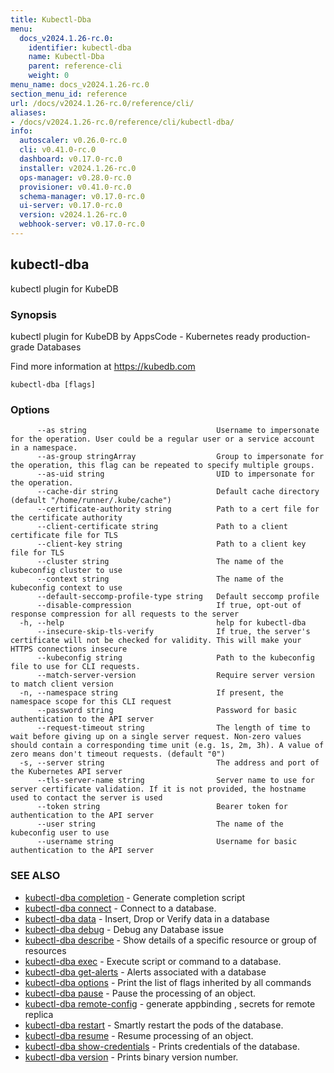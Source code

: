 ```yaml
---
title: Kubectl-Dba
menu:
  docs_v2024.1.26-rc.0:
    identifier: kubectl-dba
    name: Kubectl-Dba
    parent: reference-cli
    weight: 0
menu_name: docs_v2024.1.26-rc.0
section_menu_id: reference
url: /docs/v2024.1.26-rc.0/reference/cli/
aliases:
- /docs/v2024.1.26-rc.0/reference/cli/kubectl-dba/
info:
  autoscaler: v0.26.0-rc.0
  cli: v0.41.0-rc.0
  dashboard: v0.17.0-rc.0
  installer: v2024.1.26-rc.0
  ops-manager: v0.28.0-rc.0
  provisioner: v0.41.0-rc.0
  schema-manager: v0.17.0-rc.0
  ui-server: v0.17.0-rc.0
  version: v2024.1.26-rc.0
  webhook-server: v0.17.0-rc.0
---
```


## kubectl-dba

kubectl plugin for KubeDB

### Synopsis

kubectl plugin for KubeDB by AppsCode - Kubernetes ready production-grade Databases

 Find more information at https://kubedb.com

```
kubectl-dba [flags]
```

### Options

```
      --as string                             Username to impersonate for the operation. User could be a regular user or a service account in a namespace.
      --as-group stringArray                  Group to impersonate for the operation, this flag can be repeated to specify multiple groups.
      --as-uid string                         UID to impersonate for the operation.
      --cache-dir string                      Default cache directory (default "/home/runner/.kube/cache")
      --certificate-authority string          Path to a cert file for the certificate authority
      --client-certificate string             Path to a client certificate file for TLS
      --client-key string                     Path to a client key file for TLS
      --cluster string                        The name of the kubeconfig cluster to use
      --context string                        The name of the kubeconfig context to use
      --default-seccomp-profile-type string   Default seccomp profile
      --disable-compression                   If true, opt-out of response compression for all requests to the server
  -h, --help                                  help for kubectl-dba
      --insecure-skip-tls-verify              If true, the server's certificate will not be checked for validity. This will make your HTTPS connections insecure
      --kubeconfig string                     Path to the kubeconfig file to use for CLI requests.
      --match-server-version                  Require server version to match client version
  -n, --namespace string                      If present, the namespace scope for this CLI request
      --password string                       Password for basic authentication to the API server
      --request-timeout string                The length of time to wait before giving up on a single server request. Non-zero values should contain a corresponding time unit (e.g. 1s, 2m, 3h). A value of zero means don't timeout requests. (default "0")
  -s, --server string                         The address and port of the Kubernetes API server
      --tls-server-name string                Server name to use for server certificate validation. If it is not provided, the hostname used to contact the server is used
      --token string                          Bearer token for authentication to the API server
      --user string                           The name of the kubeconfig user to use
      --username string                       Username for basic authentication to the API server
```

### SEE ALSO

* [kubectl-dba completion](/docs/v2024.1.26-rc.0/reference/cli/kubectl-dba_completion)	 - Generate completion script
* [kubectl-dba connect](/docs/v2024.1.26-rc.0/reference/cli/kubectl-dba_connect)	 - Connect to a database.
* [kubectl-dba data](/docs/v2024.1.26-rc.0/reference/cli/kubectl-dba_data)	 - Insert, Drop or Verify data in a database
* [kubectl-dba debug](/docs/v2024.1.26-rc.0/reference/cli/kubectl-dba_debug)	 - Debug any Database issue
* [kubectl-dba describe](/docs/v2024.1.26-rc.0/reference/cli/kubectl-dba_describe)	 - Show details of a specific resource or group of resources
* [kubectl-dba exec](/docs/v2024.1.26-rc.0/reference/cli/kubectl-dba_exec)	 - Execute script or command to a database.
* [kubectl-dba get-alerts](/docs/v2024.1.26-rc.0/reference/cli/kubectl-dba_get-alerts)	 - Alerts associated with a database
* [kubectl-dba options](/docs/v2024.1.26-rc.0/reference/cli/kubectl-dba_options)	 - Print the list of flags inherited by all commands
* [kubectl-dba pause](/docs/v2024.1.26-rc.0/reference/cli/kubectl-dba_pause)	 - Pause the processing of an object.
* [kubectl-dba remote-config](/docs/v2024.1.26-rc.0/reference/cli/kubectl-dba_remote-config)	 - generate appbinding , secrets for remote replica
* [kubectl-dba restart](/docs/v2024.1.26-rc.0/reference/cli/kubectl-dba_restart)	 - Smartly restart the pods of the database.
* [kubectl-dba resume](/docs/v2024.1.26-rc.0/reference/cli/kubectl-dba_resume)	 - Resume processing of an object.
* [kubectl-dba show-credentials](/docs/v2024.1.26-rc.0/reference/cli/kubectl-dba_show-credentials)	 - Prints credentials of the database.
* [kubectl-dba version](/docs/v2024.1.26-rc.0/reference/cli/kubectl-dba_version)	 - Prints binary version number.

